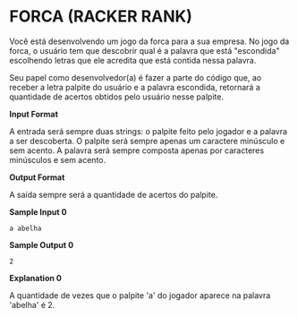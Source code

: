 # FORCA (RACKER RANK)

Você está desenvolvendo um jogo da forca para a sua empresa. No jogo da forca, o usuário tem que descobrir qual é a palavra que está "escondida" escolhendo letras que ele acredita que está contida nessa palavra.

Seu papel como desenvolvedor(a) é fazer a parte do código que, ao receber a letra palpite do usuário e a palavra escondida, retornará a quantidade de acertos obtidos pelo usuário nesse palpite.

**Input Format**

A entrada será sempre duas strings: o palpite feito pelo jogador e a palavra a ser descoberta. O palpite será sempre apenas um caractere minúsculo e sem acento. A palavra será sempre composta apenas por caracteres minúsculos e sem acento.

**Output Format**

A saída sempre será a quantidade de acertos do palpite.

**Sample Input 0**

`a abelha`

**Sample Output 0**

`2`

**Explanation 0**

A quantidade de vezes que o palpite 'a' do jogador aparece na palavra 'abelha' é 2.
